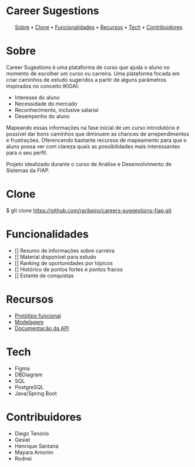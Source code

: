 # Career Sugestions

<p align="center">
 <a href="#sobre">Sobre</a> •
 <a href="#clone">Clone</a> • 
 <a href="#funcionalidades">Funcionalidades</a> • 
 <a href="#recursos">Recursos</a> • 
 <a href="#tech">Tech</a> •
 <a href="#contribuidores">Contribuidores</a> 
</p>

# Sobre

Career Sugestions é uma plataforma de curso que ajuda o aluno no momento de escolher um curso ou carreira. Uma plataforma focada em criar caminhos de estudo sugeridos a partir de alguns parâmetros inspirados no conceito IKIGAI:
- Interesse do aluno
- Necessidade do mercado
- Reconhecimento, inclusive salarial
- Desempenho do aluno

Mapeando essas informações na fase inicial de um curso introdutório é possível dar bons caminhos que diminuem as chances de arrependimentos e frustrações. Oferencendo bastante recursos de mapeamento para que o aluno possa ver com clareza quais as possibilidades mais interessantes para o seu perfil.

Projeto idealizado durante o curso de Análise e Desenvolvimento de Sistemas da FIAP.

# Clone

$ git clone <https://github.com/raribeiro/careers-suggestions-fiap.git>

# Funcionalidades

- [] Resumo de informações sobre carreira
- [] Material disponível para estudo
- [] Ranking de oportunidades por tópicos
- [] Histórico de pontos fortes e pontos fracos
- [] Estante de conquistas

# Recursos

- <a href="https://www.figma.com/proto/fH2mfpmMZhPzh956H5NX0G/Startup-FIAP---Prot%C3%B3tipo-2?node-id=32%3A2&scaling=min-zoom&page-id=1%3A17&starting-point-node-id=32%3A2" target="_blank">Protótipo funcional</a>
- <a href="https://dbdiagram.io/d/633075d37b3d2034ffae73d7" target="_blank">Modelagem</a>
- <a href="https://documenter.getpostman.com/view/79981/2s83KW9ict#8bbf2a98-6662-4859-b067-9e667e0ca9d4" target="_blank">Documentação da API</a>

# Tech

- Figma
- DBDiagram
- SQL
- PostgreSQL
- Java/Spring Boot

# Contribuidores

- Diego Tenório
- Gesiel
- Henrique Santana
- Mayara Amorim
- Rodnei